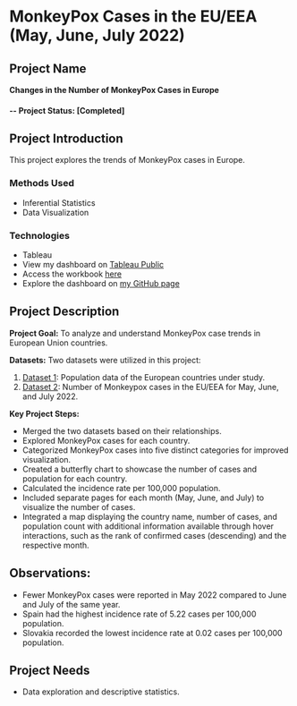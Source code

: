# MonkeyPox Cases in the EU/EEA (May, June, July 2022)

## Project Name
**Changes in the Number of MonkeyPox Cases in Europe**
#### -- Project Status: [Completed]

## Project Introduction
This project explores the trends of MonkeyPox cases in Europe.

### Methods Used
* Inferential Statistics
* Data Visualization

### Technologies
* Tableau
* View my dashboard on [Tableau Public](https://public.tableau.com/views/NumberofMonkeyPoxCasesinEuropeandPopulationCountforeachCountryMay2022toJuly2022/MonleypoxCasesintheEUEEA?:language=en-GB&publish=yes&:display_count=n&:origin=viz_share_link) 
* Access the workbook [here](https://github.com/salbadri/Number-of-MonkeyPox-Cases-in-EU/blob/main/Number%20of%20MonkeyPox%20Cases%20in%20Europe%20and%20Population%20Count%20for%20each%20Country(May2022%20to%20July2022).twb)
* Explore the dashboard on [my GitHub page](https://salbadri.github.io/MonkeyPox-Cases-in-EU-EEA-Using-Tableau/)

## Project Description

**Project Goal:** 
To analyze and understand MonkeyPox case trends in European Union countries.

**Datasets:** 
Two datasets were utilized in this project:
1. [Dataset 1](https://ec.europa.eu/eurostat/databrowser/view/tps00001/default/table?lang=en): Population data of the European countries under study.
2. [Dataset 2](https://www.ecdc.europa.eu/en/publications-data/data-monkeypox-cases-eueea): Number of Monkeypox cases in the EU/EEA for May, June, and July 2022.

**Key Project Steps:**
- Merged the two datasets based on their relationships.
- Explored MonkeyPox cases for each country.
- Categorized MonkeyPox cases into five distinct categories for improved visualization.
- Created a butterfly chart to showcase the number of cases and population for each country.
- Calculated the incidence rate per 100,000 population.
- Included separate pages for each month (May, June, and July) to visualize the number of cases.
- Integrated a map displaying the country name, number of cases, and population count with additional information available through hover interactions, such as the rank of confirmed cases (descending) and the respective month.

## Observations:
* Fewer MonkeyPox cases were reported in May 2022 compared to June and July of the same year.
* Spain had the highest incidence rate of 5.22 cases per 100,000 population.
* Slovakia recorded the lowest incidence rate at 0.02 cases per 100,000 population.

## Project Needs
- Data exploration and descriptive statistics.
